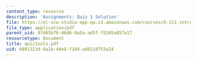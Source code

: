 ```yaml
---
content_type: resource
description: 'Assignments: Quiz 1 Solution'
file: https://ol-ocw-studio-app-qa.s3.amazonaws.com/courses/6-111-introductory-digital-systems-laboratory-fall-2002/6801323d4a1b44e8f164ad6210753a24_quiz1sols.pdf
file_type: application/pdf
parent_uid: 87d85b76-d6d6-0a5a-ad5f-f5105a857a17
resourcetype: Document
title: quiz1sols.pdf
uid: 6801323d-4a1b-44e8-f164-ad6210753a24
---
```

